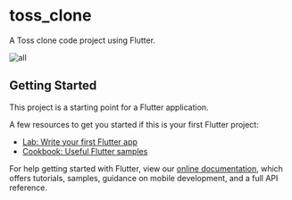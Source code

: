 # toss_clone

A Toss clone code project using Flutter.

![all](https://user-images.githubusercontent.com/20736162/129988728-38914892-5159-41b4-9757-c02dcee6daca.gif)

## Getting Started

This project is a starting point for a Flutter application.

A few resources to get you started if this is your first Flutter project:

- [Lab: Write your first Flutter app](https://flutter.dev/docs/get-started/codelab)
- [Cookbook: Useful Flutter samples](https://flutter.dev/docs/cookbook)

For help getting started with Flutter, view our
[online documentation](https://flutter.dev/docs), which offers tutorials,
samples, guidance on mobile development, and a full API reference.
